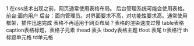 1.在css技术出现之前，网页通常使用表格布局。
后台管理系统可能会使用表格。
前台:面向用户
后台：面向管理员。对界面要求不高，对功能性要求高。通常使用框架，插件迅速完成
表格不再适用于网页布局？表格的渲染速度过慢
table表格
caption表格标题，表格子元素
thead 表头
tbody表格主题
tfoot 表尾
tr表格行
th 标题单元格
td单元格